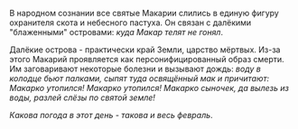 В народном сознании все святые Макарии слились в единую фигуру охранителя скота и небесного пастуха. Он связан с далёкими "блаженными" островами: _куда Макар телят не гонял_.

Далёкие острова - практически край Земли, царство мёртвых. Из-за этого Макарий проявляется как персонифицированный образ смерти. Им заговаривают некоторые болезни и вызывают дождь: _воду в колодце бьют палками, сыпят туда освящённый мак и причитают: Макарко утопился! Макарко утопился! Макарко сыночек, да вылезь из воды, разлей слёзы по святой земле!_

_Какова погода в этот день - такова и весь февраль_.